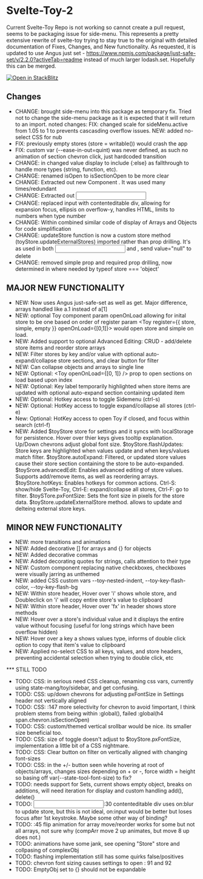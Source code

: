 # Svelte-Toy-2  

Current Svelte-Toy Repo is not working so cannot create a pull request, seems to be packaging issue for side-menu. This represents a pretty extensive rewrite of svelte-toy trying to stay true to the original with detailed documentation of Fixes, Changes, and New functionality. As requested, it is updated to use Angus just set - https://www.npmjs.com/package/just-safe-set/v/2.2.0?activeTab=readme instead of much larger lodash.set. Hopefully this can be merged.

[![Open in StackBlitz](https://developer.stackblitz.com/img/open_in_stackblitz.svg)](https://stackblitz.com/github/cycle4passion/svelte-toy-2?file=README.md)
  
  ## Changes
  * CHANGE: brought side-menu into this package as temporary fix. Tried not to change the side-menu package as it is expected that it will return to an import. 
  noted changes:
    FIX: changed scale for sideMenu.active from 1.05 to 1 to prevents cascasding overflow issues.
    NEW: added no-select CSS for nub
  * FIX: previously empty stores (store = writable()) would crash the app
  * FIX: custom var (--ease-in-out=quint) was never defined, as such no animation of section chevron click, just hardcoded transition
  * CHANGE: in <Row> changed value display to include {:else} as fallthrough to handle more types (string, function, etc).
  * CHANGE: renamed isOpen to isSectionOpen to be more clear
  * CHANGE: Extracted out new Component <Key>. It was used many times/redundant
  * CHANGE: Extracted out <Input> 
  * CHANGE: replaced input with contenteditable div, allowing for expansion focus, ellipsis on overflow-y, handles HTML, limits to numbers when type number
  * CHANGE: Within <Row> combined similar code of display of Arrays and Objects for code simplification
  * CHANGE: updateStore function is now a custom store method (toyStore.updateExternalStores) imported rather than prop drilling. 
          It's as used in both <Input> and <Key>, send value="null" to delete
  * CHANGE: removed simple prop and required prop drilling, now determined in where needed by typeof store === 'object'
  
  ## MAJOR NEW FUNCTIONALITY
  * NEW: Now uses Angus just-safe-set as well as get. Major difference, arrays handled like a.1 instead of a[1]
  * NEW: optional Toy component param openOnLoad allowing for inital store to be one based on order of register param <Toy register={{ store, simple, empty }} openOnLoad={[0,1]}> would open store and simple on load.
  * NEW: Added support to optional Advanced Editing: CRUD - add/delete store items and reorder store arrays
  * NEW: Filter stores by key and/or value with optional auto-expand/collapse store sections, and clear button for filter
  * NEW: Can collapse objects and arrays to single line
  * NEW: Optional: <Toy openOnLoad={[0, 1]} /> prop to open sections on load based upon index
  * NEW: Optional: Key label temporarily highlighted when store items are updated with optional auto-expand section containing updated item
  * NEW: Optional: Hotkey access to toggle Sidemenu (ctrl-s)
  * NEW: Optional: HotKey access to toggle expand/collapse all stores (ctrl-e)
  * New: Optional: HotKey access to open Toy if closed, and focus within search (ctrl-f)
  * NEW: Added $toyStore store for settings and it syncs with localStorage for persistence.  Hover over thier keys gives tooltip explanation. Up/Down chevrons adjust global font size.
      $toyStore.flashUpdates: Store keys are highlighted when values update and when keys/values match filter.
      $toyStore.autoExpand: Filtered, or updated store values cause their store section containing the store to be auto-expanded.
      $toySrore.advancedEdit: Enables advanced editing of store values. Supports add/remove items, as well as reordering arrays.
      $toyStore.hotKeys: Enables hotkeys for common actions. Ctrl-S: show/hide Svelte-Toy, Ctrl-E: expand/collapse all stores, Ctrl-F: go to filter.
      $toySTore.pxFontSize: Sets the font size in pixels for the store data.
      $toyStore.updateExternalStore method. allows to update and delteing external store keys.
      
  ## MINOR NEW FUNCTIONALITY
  * NEW: more transitions and animations
  * NEW: Added decorative [] for arrays and {} for objects
  * NEW: Added decorative commas
  * NEW: Added decorating quotes for strings, calls attention to their type
  * NEW: Custom <Toggle> component replacing native checkboxes, checkboxes were visually jarring as unthemed
  * NEW: added CSS custom vars --toy-nested-indent, --toy-key-flash-color, --toy-key-flash-bg
  * NEW: Within store header, Hover over 'i' shows whole store, and Doubleclick on 'i' will copy entire store's value to clipboard
  * NEW: Within store header, Hover over 'fx' in header shows store methods
  * NEW: Hover over a store's individual value and it displays the entire value without focusing (useful for long strings which have been overflow hidden)
  * NEW: Hover over a key a shows values type, informs of double click option to copy that item's value to clipboard
  * NEW: Applied no-select CSS to all keys, values, and store headers, preventing accidental selection when trying to double click, etc

  *** STILL TODO
  * TODO: CSS: in serious need CSS cleanup, renaming css vars, currently using  state-mang/toy/sidebar, and get confusing.
  * TODO: CSS: up/down chevrons for adjusting pxFontSize in Settings header not vertically aligned
  * TODO: CSS: <ToyGroup>:147 more selectivity for chevron to avoid !important, I think problem stems from being within :global(), failed :global(h4 span.chevron.isSectionOpen)
  * TODO: CSS: custom/themed vertical srollbar would be nice. its smaller size beneficial too.
  * TODO: CSS: size of toggle doesn't adjust to $toyStore.pxFontSize, implementation a little bit of a CSS nightmare.
  * TODO: CSS: Clear button on filter on vertically aligned with changing font-sizes
  * TODO: CSS: in <Key> the +/- button seen while hovering at root of objects/arrays, changes sizes depending on + or -, force width = height so basing off var(--state-tool-font-size) to fix?
  * TODO: needs support for Sets, current shows empty object, breaks on additions, will need iteration for display and custom handling add(), delete()
  * TODO: <Input>:30 contenteditable div uses on:blur to update store, but this is not ideal, on:input would be better but loses focus after 1st keystroke. Maybe some other way of binding?
  * TODO: <Row>:45 flip animation for array move/reorder works for some but not all arrays, not sure why (compArr move 2 up animates, but move 8 up does not.)
  * TODO: animations have some jank, see opening "Store" store and collpasing of complexObj
  * TODO: flashing implementation still has some quirks false/positives
  * TODO: chevron font sizing causes settings to open <ToyGroup>: 91 and 92
  * TODO: EmptyObj set to {} should not be expandable

